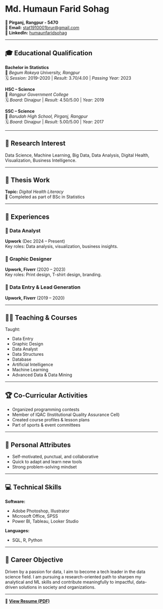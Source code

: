 # Md. Humaun Farid Sohag 

📍 **Pirganj, Rangpur - 5470**   
📧 **Email:** [stat1910001brur@gmail.com](mailto:stat1910001brur@gmail.com)  
🔗 **LinkedIn:** [humaunfaridsohag](https://www.linkedin.com/in/humaunfaridsohag/)  

---

## 🎓 Educational Qualification

**Bachelor in Statistics**  
📍 *Begum Rokeya University, Rangpur*  
🗓️ *Session:* 2019–2020 | *Result:* 3.70/4.00 | *Passing Year:* 2023  

**HSC – Science**  
📍 *Rangpur Government College*  
🗓️ *Board:* Dinajpur | *Result:* 4.50/5.00 | *Year:* 2019  

**SSC – Science**  
📍 *Barudah High School, Pirganj, Rangpur*  
🗓️ *Board:* Dinajpur | *Result:* 5.00/5.00 | *Year:* 2017  

---

## 🔬 Research Interest

Data Science, Machine Learning, Big Data, Data Analysis, Digital Health, Visualization, Business Intelligence.

---

## 📑 Thesis Work

**Topic:** *Digital Health Literacy*  
📌 Completed as part of BSc in Statistics

---

## 💼 Experiences

### 🔹 Data Analyst  
**Upwork** (Dec 2024 – Present)  
Key roles: Data analysis, visualization, business insights.

### 🔹 Graphic Designer  
**Upwork, Fiverr** (2020 – 2023)  
Key roles: Print design, T-shirt design, branding.

### 🔹 Data Entry & Lead Generation  
**Upwork, Fiverr** (2019 – 2020)

---

## 🧑‍🏫 Teaching & Courses

Taught:  
- Data Entry  
- Graphic Design  
- Data Analyst  
- Data Structures  
- Database  
- Artificial Intelligence  
- Machine Learning  
- Advanced Data & Data Mining

---

## 🏆 Co-Curricular Activities

- Organized programming contests  
- Member of IQAC (Institutional Quality Assurance Cell)  
- Created course profiles & lesson plans  
- Part of sports & event committees

---

## 🧠 Personal Attributes

- Self-motivated, punctual, and collaborative  
- Quick to adapt and learn new tools  
- Strong problem-solving mindset  

---

## 💻 Technical Skills

**Software:**  
- Adobe Photoshop, Illustrator  
- Microsoft Office, SPSS  
- Power BI, Tableau, Looker Studio  

**Languages:**  
- SQL, R, Python  

---

## 🌟 Career Objective

Driven by a passion for data, I aim to become a tech leader in the data science field. I am pursuing a research-oriented path to sharpen my analytical and ML skills and contribute meaningfully to impactful, data-driven solutions in society and organizations.

---

📄 [**View Resume (PDF)**](https://humaun-farid-sohag.github.io/resume/sohag.pdf)

